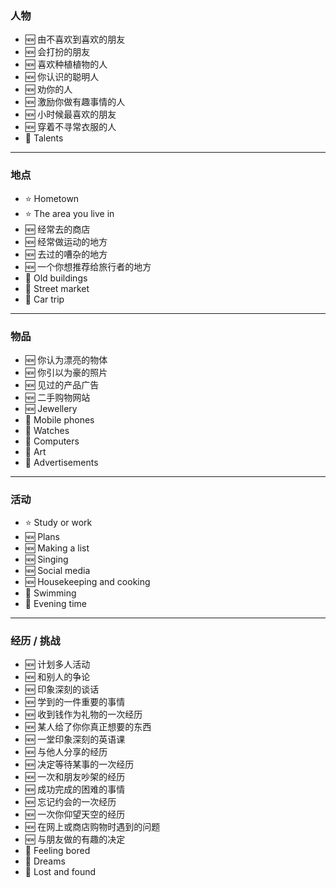 ### **人物**

* 🆕 由不喜欢到喜欢的朋友
* 🆕 会打扮的朋友
* 🆕 喜欢种植植物的人
* 🆕 你认识的聪明人
* 🆕 劝你的人
* 🆕 激励你做有趣事情的人
* 🆕 小时候最喜欢的朋友
* 🆕 穿着不寻常衣服的人
* 🔵 Talents

---

### **地点**

* ⭐ Hometown
* ⭐ The area you live in
* 🆕 经常去的商店
* 🆕 经常做运动的地方
* 🆕 去过的嘈杂的地方
* 🆕 一个你想推荐给旅行者的地方
* 🔵 Old buildings
* 🔵 Street market
* 🔵 Car trip

---

### **物品**

* 🆕 你认为漂亮的物体
* 🆕 你引以为豪的照片
* 🆕 见过的产品广告
* 🆕 二手购物网站
* 🆕 Jewellery
* 🔵 Mobile phones
* 🔵 Watches
* 🔵 Computers
* 🔵 Art
* 🔵 Advertisements

---

### **活动**

* ⭐ Study or work
* 🆕 Plans
* 🆕 Making a list
* 🆕 Singing
* 🆕 Social media
* 🆕 Housekeeping and cooking
* 🔵 Swimming
* 🔵 Evening time

---

### **经历 / 挑战**

* 🆕 计划多人活动
* 🆕 和别人的争论
* 🆕 印象深刻的谈话
* 🆕 学到的一件重要的事情
* 🆕 收到钱作为礼物的一次经历
* 🆕 某人给了你你真正想要的东西
* 🆕 一堂印象深刻的英语课
* 🆕 与他人分享的经历
* 🆕 决定等待某事的一次经历
* 🆕 一次和朋友吵架的经历
* 🆕 成功完成的困难的事情
* 🆕 忘记约会的一次经历
* 🆕 一次你仰望天空的经历
* 🆕 在网上或商店购物时遇到的问题
* 🆕 与朋友做的有趣的决定
* 🔵 Feeling bored
* 🔵 Dreams
* 🔵 Lost and found
